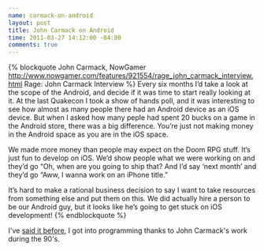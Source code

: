 ```yaml
--- 
name: carmack-on-android
layout: post
title: John Carmack on Android
time: 2011-03-27 14:12:00 -04:00
comments: true
---
```


{% blockquote John Carmack, NowGamer http://www.nowgamer.com/features/921554/rage_john_carmack_interview.html Rage: John Carmack Interview %}
Every six months I’d take a look at the scope of the Android, and decide if it was time to start really looking at it. At the last Quakecon I took a show of hands poll, and it was interesting to see how almost as many people there had an Android device as an iOS device. But when I asked how many peple had spent 20 bucks on a game in the Android store, there was a big difference. You’re just not making money in the Android space as you are in the iOS space.

We made more money than people may expect on the Doom RPG stuff. It’s just fun to develop on iOS. We’d show people what we were working on and they’d go “Oh, when are you going to ship that? And I’d say ‘next month’ and they’d go “Aww, I wanna work on an iPhone title.”

It’s hard to make a rational business decision to say I want to take resources from something else and put them on this. We did actually hire a person to be our Android guy, but it looks like he’s going to get stuck on iOS development!
{% endblockquote %}

I've [said it before](http://hectorramos.com/day-quake-shook-me-into-programming), I got into programming thanks to John Carmack's work during the 90's.